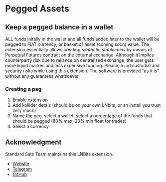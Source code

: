 # Pegged Assets

## Keep a pegged balance in a wallet

ALL funds initally in the wallet and all funds added later to the wallet will be pegged to FIAT currency, or basket of asset (coming soon) value. The extension essentially allows creating *synthetic stablecoins* by means of Perpetual Futures contract on the external exchange. Although it implies counterparty risk due to reliance on centralized exchange, the user gets more liquid markes and less expensive funding. Please, mind custodial and security risks while using this extension. The software is provided "as it is" without any guarantees whatsoever.

### Creating a peg

1. Enable extension
2. Add kollider detais (should be on your own LNbits, or an install you trust very much)
3. Name the peg, select a wallet, select a percentage of the funds that should be pegged (80% max, 20% min float for trades)
4. Select a currency

## Acknowledgment

Standard Sats Team maintains this LNBits extension.

* [Website](https://standardsats.github.io/)
* [Telegram](https://t.me/StandardSatsCommunity)
* [GitHub](https://github.com/standardsats)
